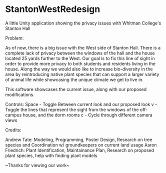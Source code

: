 # StantonWestRedesign
A little Unity application showing the privacy issues with Whitman College's Stanton Hall

Problem:

As of now, there is a big issue with the West side of Stanton Hall. There is a complete lack of privacy between the windows of the hall and the house located 25 yards further to the West. Our goal is to fix this line of sight in order to provide more privacy to both students and residents living in the house. Along the way we would also like to increase bio-diversity in the area by reintroducing native plant species that can support a larger variety of animal life while showcasing the unique climate we get to live in.

This software showcases the current issue, along with our proposed modifications.

Controls:
  Space - Toggle Between current look and our proposed look
  v - Toggle the lines that represent the sight from the windows of the off-campus house, and the dorm rooms
  c - Cycle through different camera views

Credits:

Andrew Tate: Modeling, Programming, Poster Design, Research on tree species and Coordination w/ groundkeepers on current land usage
Aaron Friedrich: Plant Identification, Maintainance Plan, Research on proposed plant species, help with finding plant models

~Thanks for viewing our work~
